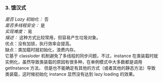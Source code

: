 ### 3. 饿汉式

*是否 Lazy 初始化：* 否  
*是否多线程安全：* 是  
*实现难度：* 易  
*描述：* 这种方式比较常用，但容易产生垃圾对象。  
优点：没有加锁，执行效率会提高。  
缺点：类加载时就初始化，浪费内存。  
它基于 classloder 机制避免了多线程的同步问题，不过，instance 在类装载时就实例化，虽然导致类装载的原因有很多种，在单例模式中大多数都是调用 getInstance 方法， 但是也不能确定有其他的方式（或者其他的静态方法）导致类装载，这时候初始化 instance 显然没有达到 lazy loading 的效果。  